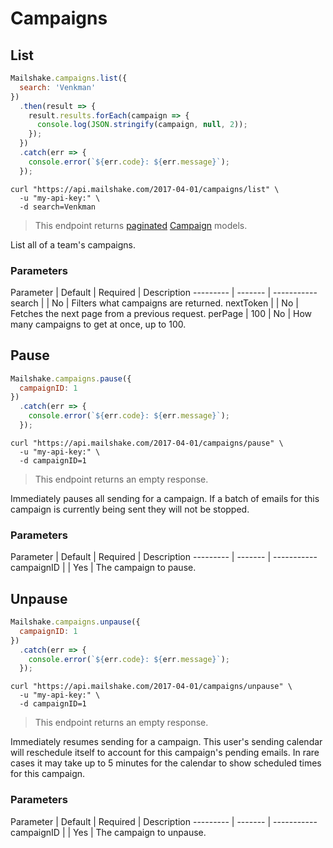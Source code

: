 # Campaigns

## List

```javascript
Mailshake.campaigns.list({
  search: 'Venkman'
})
  .then(result => {
    result.results.forEach(campaign => {
      console.log(JSON.stringify(campaign, null, 2));
    });
  })
  .catch(err => {
    console.error(`${err.code}: ${err.message}`);
  });
```

```shell
curl "https://api.mailshake.com/2017-04-01/campaigns/list" \
  -u "my-api-key:" \
  -d search=Venkman
```

> This endpoint returns [paginated](#Pagination) [Campaign](#Campaign) models.

List all of a team's campaigns.

### Parameters

Parameter | Default | Required | Description
--------- | ------- | -----------
search |  | No | Filters what campaigns are returned.
nextToken |  | No | Fetches the next page from a previous request.
perPage | 100 | No | How many campaigns to get at once, up to 100.

## Pause

```javascript
Mailshake.campaigns.pause({
  campaignID: 1
})
  .catch(err => {
    console.error(`${err.code}: ${err.message}`);
  });
```

```shell
curl "https://api.mailshake.com/2017-04-01/campaigns/pause" \
  -u "my-api-key:" \
  -d campaignID=1
```

> This endpoint returns an empty response.

Immediately pauses all sending for a campaign. If a batch of emails for this campaign is currently being sent they will not be stopped.

### Parameters

Parameter | Default | Required | Description
--------- | ------- | -----------
campaignID |  | Yes | The campaign to pause.

## Unpause

```javascript
Mailshake.campaigns.unpause({
  campaignID: 1
})
  .catch(err => {
    console.error(`${err.code}: ${err.message}`);
  });
```

```shell
curl "https://api.mailshake.com/2017-04-01/campaigns/unpause" \
  -u "my-api-key:" \
  -d campaignID=1
```

> This endpoint returns an empty response.

Immediately resumes sending for a campaign. This user's sending calendar will reschedule itself to account for this campaign's pending emails. In rare cases it may take up to 5 minutes for the calendar to show scheduled times for this campaign.

### Parameters

Parameter | Default | Required | Description
--------- | ------- | -----------
campaignID |  | Yes | The campaign to unpause.
